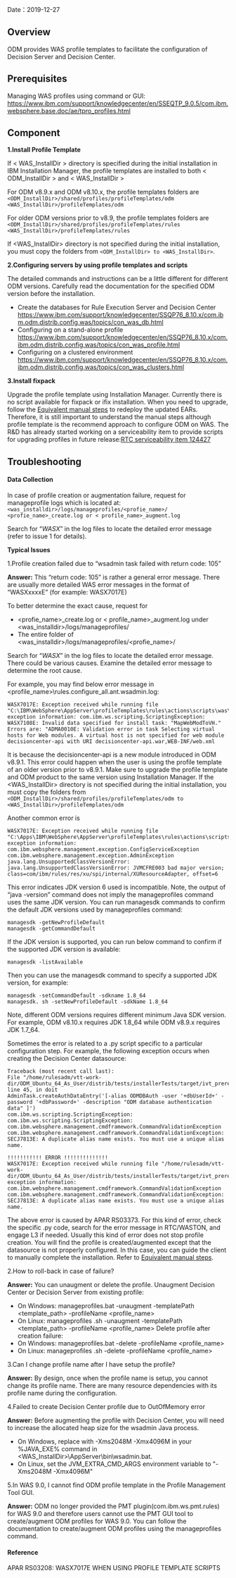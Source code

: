 Date：2019-12-27

## Overview

ODM provides WAS profile templates to facilitate the configuration of Decision Server and Decision Center. 

## Prerequisites

Managing WAS profiles using command or GUI:
https://www.ibm.com/support/knowledgecenter/en/SSEQTP_9.0.5/com.ibm.websphere.base.doc/ae/tpro_profiles.html

## Component

**1.Install Profile Template**

If < WAS_InstallDir > directory is specified during the initial installation in IBM Installation Manager, the profile templates are installed to both < ODM_InstallDir > and < WAS_InstallDir >

For ODM v8.9.x and ODM v8.10.x, the profile templates folders are
`<ODM_InstallDir>/shared/profiles/profileTemplates/odm
<WAS_InstallDir>/profileTemplates/odm`

For older ODM versions prior to v8.9, the profile templates folders are 
`<ODM_InstallDir>/shared/profiles/profileTemplates/rules
<WAS_InstallDir>/profileTemplates/rules`

If <WAS_InstallDir> directory is not specified during the initial installation, you must copy the folders from `<ODM_InstallDir> to <WAS_InstallDir>`.

**2.Configuring servers by using profile templates and scripts**

The detailed commands and instructions can be a little different for different ODM versions. Carefully read the documentation for the specified ODM version before the installation. 

* Create the databases for Rule Execution Server and Decision Center
https://www.ibm.com/support/knowledgecenter/SSQP76_8.10.x/com.ibm.odm.distrib.config.was/topics/con_was_db.html
* Configuring on a stand-alone profile
https://www.ibm.com/support/knowledgecenter/en/SSQP76_8.10.x/com.ibm.odm.distrib.config.was/topics/con_was_profile.html
* Configuring on a clustered environment
https://www.ibm.com/support/knowledgecenter/en/SSQP76_8.10.x/com.ibm.odm.distrib.config.was/topics/con_was_clusters.html

**3.Install fixpack**

Upgrade the profile template using Installation Manager.
Currently there is no script available for fixpack or ifix installation. When you need to upgrade, follow the [Equivalent manual steps](https://www.ibm.com/support/knowledgecenter/en/SSQP76_8.10.x/com.ibm.odm.distrib.config.was/topics/odm_distrib_manual_config_was.html) to redeploy the updated EARs. Therefore, it is still important to understand the manual steps although profile template is the recommend approach to configure ODM on WAS.
The R&D has already started working on a serviceability item to provide scripts for upgrading profiles in future release:[RTC serviceability  item 124427](https://jazz004.hursley.ibm.com:9443/jazz/secure/authenticated/identity?redirectPath=%2Fjazz%2Fweb%2Fprojects%2FBusiness%2520Events%2520And%2520Rules#action=com.ibm.team.workitem.viewWorkItem&id=124427) 

## Troubleshooting

#### Data Collection

In case of profile creation or augmentation failure, request for manageprofile logs which is located at:
`<was_installdir>/logs/manageprofiles/<profie_name>/
<profie_name>_create.log or < profile_name>_augment.log`

Search for “<i>WASX</i>” in the log files to locate the detailed error message (refer to issue 1 for details).

**Typical Issues**

1.Profile creation failed due to “wsadmin task failed with return code: 105”

**Answer:**
This “return code: 105” is rather a general error message. There are usually more detailed WAS error messages in the format of “WASXxxxxE” (for example: WASX7017E)

To better determine the exact cause, request for 
* <profie_name>_create.log or < profile_name>_augment.log under <was_installdir>/logs/manageprofiles/
* The entire folder of <was_installdir>/logs/manageprofiles/<profie_name>/
 
Search for “<i>WASX</i>” in the log files to locate the detailed error message. There could be various causes. Examine the detailed error message to determine the root cause. 

For example, you may find below error message in \<profile_name>\rules.configure_all.ant.wsadmin.log: 
```
WASX7017E: Exception received while running file "C:\IBM\WebSphere\AppServer\profileTemplates\rules\actions\scripts\was\configure_all.py";      
exception information: com.ibm.ws.scripting.ScriptingException:         
WASX7108E: Invalid data specified for install task: "MapWebModToVH." 
Errors are: "ADMA0010E: Validation error in task Selecting virtual hosts for Web modules. A virtual host is not specified for web module decisioncenter-api with URI decisioncenter-api.war,WEB-INF/web.xml
```
It is because the decisioncenter-api is a new module introduced in ODM v8.9.1. This error could happen when the user is using the profile template of an older version prior to v8.9.1. Make sure to upgrade the profile template and ODM product to the same version using Installation Manager. If the <WAS_InstallDir> directory is not specified during the initial installation, you must copy the folders from `<ODM_InstallDir>/shared/profiles/profileTemplates/odm to <WAS_InstallDir>/profileTemplates/odm`


Another common error is
```
WASX7017E: Exception received while running file                        
"C:\Apps\IBM\WebSphere\AppServer\profileTemplates\rules\actions\scripts\was\configure_all.py"; exception information:                           
com.ibm.websphere.management.exception.ConfigServiceException           
com.ibm.websphere.management.exception.AdminException                   
java.lang.UnsupportedClassVersionError:                                 
java.lang.UnsupportedClassVersionError: JVMCFRE003 bad major version;  class=com/ibm/rules/res/xu/spi/internal/XUResourceAdapter, offset=6  
```
This error indicates JDK version 6 used is incompatible. Note, the output of “java -version” command does not imply the manageprofiles command uses the same JDK version. You can run managesdk commands to confirm the default JDK versions used by manageprofiles command:
```
managesdk -getNewProfileDefault
managesdk -getCommandDefault
```

If the JDK version is supported, you can run below command to confirm if the supported JDK version is available:
```
managesdk -listAvailable
```

Then you can use the managesdk command to specify a supported JDK version, for example:
```
managesdk -setCommandDefault -sdkname 1.8_64
managesdk. sh -setNewProfileDefault -sdkName 1.8_64
```

Note, different ODM versions requires different minimum Java SDK version. For example, ODM v8.10.x requires JDK 1.8_64 while ODM v8.9.x requires JDK 1.7_64. 

Sometimes the error is related to a .py script specific to a particular configuration step. For example, the following exception occurs when creating the Decision Center datasource:
```
Traceback (most recent call last):
File "/home/rulesadm/vtt-work-dir/ODM_Ubuntu_64_As_User/distrib/tests/installerTests/target/ivt_prereqs/profileTemplates/rules/actions/scripts/was/configure_dc_datasource.py", line 45, in doit
AdminTask.createAuthDataEntry('[-alias ODMDBAuth -user '+dbUserId+' -password '+dbPassword+' -description "ODM database authentication data" ]')
com.ibm.ws.scripting.ScriptingException: com.ibm.ws.scripting.ScriptingException: com.ibm.websphere.management.cmdframework.CommandValidationException
com.ibm.websphere.management.cmdframework.CommandValidationException: SECJ7813E: A duplicate alias name exists. You must use a unique alias name.

!!!!!!!!!!! ERROR !!!!!!!!!!!!!!
WASX7017E: Exception received while running file "/home/rulesadm/vtt-work-dir/ODM_Ubuntu_64_As_User/distrib/tests/installerTests/target/ivt_prereqs/profileTemplates/rules/actions/scripts/was/configure_all.py"; exception information: com.ibm.websphere.management.cmdframework.CommandValidationException
com.ibm.websphere.management.cmdframework.CommandValidationException: SECJ7813E: A duplicate alias name exists. You must use a unique alias name.
```
The above error is caused by APAR RS03373. For this kind of error, check the specific .py code, search for the error message in RTC/WASTON, and engage L3 if needed. Usually this kind of error does not stop profile creation. You will find the profile is created/augmented except that the datasource is not properly configured. In this case, you can guide the client to manually complete the installation. Refer to [Equivalent manual steps](https://www.ibm.com/support/knowledgecenter/en/SSQP76_8.10.x/com.ibm.odm.distrib.config.was/topics/odm_distrib_manual_config_was.html).

2.How to roll-back in case of failure?

**Answer:**
You can unaugment or delete the profile.
Unaugment Decision Center or Decision Server from existing profile:
* On Windows: 
manageprofiles.bat -unaugment -templatePath <template_path>  -profileName <profile_name>
* On Linux:
manageprofiles&nbsp;.sh -unaugment -templatePath <template_path>  -profileName <profile_name>
Delete profile after creation failure:
* On Windows:
manageprofiles.bat -delete -profileName <profile_name>
* On Linux:
manageprofiles&nbsp;.sh -delete -profileName <profile_name>

3.Can I change profile name after I have setup the profile?

**Answer:** 
By design, once when the profile name is setup, you cannot change its profile name. There are many resource dependencies with its profile name during the configuration.

4.Failed to create Decision Center profile due to OutOfMemory error

**Answer:**
Before augmenting the profile with Decision Center, you will need to increase the allocated heap size for the wsadmin Java process.
* On Windows, replace with -Xms2048M -Xmx4096M in your %JAVA_EXE% command in <WAS_InstallDir>\AppServer\bin\wsadmin.bat.
* On Linux, set the JVM_EXTRA_CMD_ARGS environment variable to "-Xms2048M -Xmx4096M"


<p>5.In WAS 9.0, I cannot find ODM profile template in the Profile Management Tool GUI. </p>

**Answer:**
ODM no longer provided the PMT plugin(com.ibm.ws.pmt.rules) for WAS 9.0 and therefore users cannot use the PMT GUI tool to create/augment ODM profiles for WAS 9.0.  You can follow the documentation to create/augment ODM profiles using the manageprofiles command.

#### Reference

APAR RS03208: WASX7017E WHEN USING PROFILE TEMPLATE SCRIPTS
